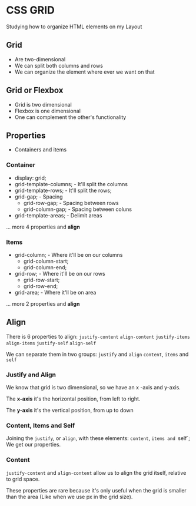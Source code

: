 # CSS GRID

Studying how to organize HTML elements on my Layout

## Grid
- Are two-dimensional
- We can split both columns and rows
- We can organize the element where ever we want on that

## Grid or Flexbox
- Grid is two dimensional
- Flexbox is one dimensional
- One can complement the other's functionality

## Properties
- Containers and items

### Container
- display: grid;
- grid-template-columns; - It'll split the columns
- grid-template-rows; - It'll split the rows;
- grid-gap; - Spacing
     - grid-row-gap; - Spacing between rows
     - grid-column-gap; - Spacing between coluns
- grid-template-areas; - Delimit areas

... more 4 properties and **align**

### Items
- grid-column; - Where it'll be on our columns
    - grid-column-start;
    - grid-column-end;
- grid-row; - Where it'll be on our rows
    - grid-row-start;
    - grid-row-end;
- grid-area; - Where it'll be on area

... more 2 properties and **align**

## Align

There is 6 properties to align:
`justify-content`
`align-content`
`justify-items`
`align-items`
`justify-self`
`align-self`

We can separate them in two groups:
`justify` and `align`
`content`, `items` and `self`

### Justify and Align

We know that grid is two dimensional, so we have an x -axis and y-axis.

The **x-axis** it's the horizontal position, from left to right.

The **y-axis** it's the vertical position, from up to down


### Content, Items and Self

Joining the `justify`, or `align`, with these elements: `content`, `items and `self`; We get our properties.

### Content

`justify-content` and `align-content` allow us to align the grid itself, relative to grid space.

These properties are rare because it's only useful when the grid is smaller than the area (Like when we use px in the grid size).